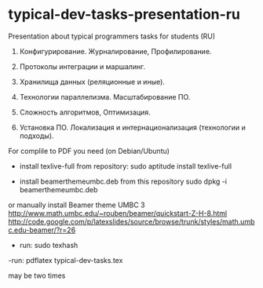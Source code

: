 typical-dev-tasks-presentation-ru
=================================

Presentation about typical programmers tasks for students (RU)

1. Конфигурирование. Журналирование, Профилирование.

2. Протоколы интеграции и маршалинг.

3. Хранилища данных (реляционные и иные).

4. Технологии параллелизма. Масштабирование ПО.

5. Сложность алгоритмов, Оптимизация.

6. Установка ПО. Локализация и интернационализация (технологии и подходы).

For complile to PDF you need (on Debian/Ubuntu)
- install texlive-full from repository:
sudo aptitude install texlive-full

- install beamerthemeumbc.deb from this repository
sudo dpkg -i beamerthemeumbc.deb

or manually install Beamer theme UMBC 3
http://www.math.umbc.edu/~rouben/beamer/quickstart-Z-H-8.html
http://code.google.com/p/latexslides/source/browse/trunk/styles/math.umbc.edu-beamer/?r=26

- run:
sudo texhash

-run:
pdflatex typical-dev-tasks.tex

may be two times
